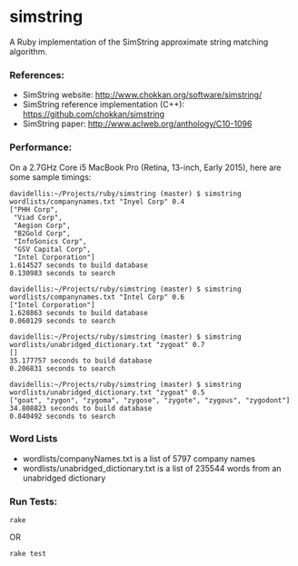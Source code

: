 # simstring
A Ruby implementation of the SimString approximate string matching algorithm.


### References:
- SimString website: http://www.chokkan.org/software/simstring/
- SimString reference implementation (C++): https://github.com/chokkan/simstring
- SimString paper: http://www.aclweb.org/anthology/C10-1096


### Performance:

On a 2.7GHz Core i5 MacBook Pro (Retina, 13-inch, Early 2015), here are some sample timings:

```
davidellis:~/Projects/ruby/simstring (master) $ simstring wordlists/companynames.txt "Inyel Corp" 0.4
["PHH Corp",
 "Viad Corp",
 "Aegion Corp",
 "B2Gold Corp",
 "InfoSonics Corp",
 "GSV Capital Corp",
 "Intel Corporation"]
1.614527 seconds to build database
0.130983 seconds to search

davidellis:~/Projects/ruby/simstring (master) $ simstring wordlists/companynames.txt "Intel Corp" 0.6
["Intel Corporation"]
1.628863 seconds to build database
0.060129 seconds to search

davidellis:~/Projects/ruby/simstring (master) $ simstring wordlists/unabridged_dictionary.txt "zygoat" 0.7
[]
35.177757 seconds to build database
0.206831 seconds to search

davidellis:~/Projects/ruby/simstring (master) $ simstring wordlists/unabridged_dictionary.txt "zygoat" 0.5
["goat", "zygon", "zygoma", "zygose", "zygote", "zygous", "zygodont"]
34.808823 seconds to build database
0.840492 seconds to search
```


### Word Lists
- wordlists/companyNames.txt is a list of 5797 company names
- wordlists/unabridged_dictionary.txt is a list of 235544 words from an unabridged dictionary


### Run Tests:
```
rake
```
OR
```
rake test
```
